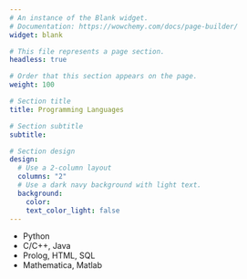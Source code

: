 ```yaml
---
# An instance of the Blank widget.
# Documentation: https://wowchemy.com/docs/page-builder/
widget: blank

# This file represents a page section.
headless: true

# Order that this section appears on the page.
weight: 100

# Section title
title: Programming Languages

# Section subtitle
subtitle:

# Section design
design:
  # Use a 2-column layout
  columns: "2"
  # Use a dark navy background with light text.
  background:
    color: 
    text_color_light: false
---
```


- Python
- C/C++, Java
- Prolog, HTML, SQL
- Mathematica, Matlab



